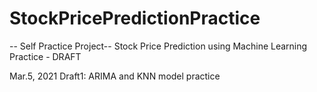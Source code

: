 # StockPricePredictionPractice
-- Self Practice Project--
Stock Price Prediction using Machine Learning Practice - DRAFT

Mar.5, 2021 Draft1: ARIMA and KNN model practice

